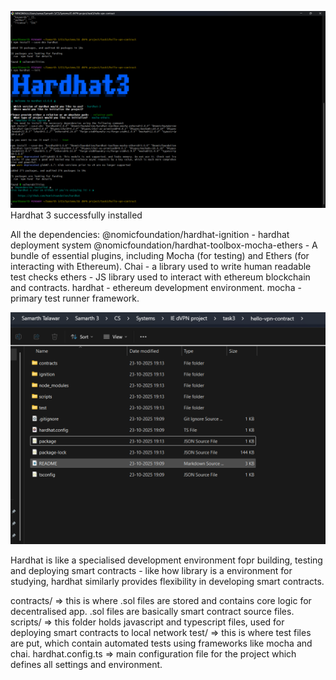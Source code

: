 ![alt text](screenshots/image.png)
Hardhat 3 successfully installed

All the dependencies:
@nomicfoundation/hardhat-ignition - hardhat deployment system
@nomicfoundation/hardhat-toolbox-mocha-ethers - A bundle of essential plugins, including Mocha (for testing) and Ethers (for interacting with Ethereum).
Chai - a library used to write human readable test checks
ethers - JS library used to interact with ethereum blockchain and contracts.
hardhat - ethereum development environment.
mocha - primary test runner framework.

![alt text](screenshots/structure.png)

Hardhat is like a specialised development environment fopr building, testing and deploying smart contracts - like how library is a environment for studying, hardhat similarly provides flexibility in developing smart contracts.

contracts/ => this is where .sol files are stored and contains core logic for decentralised app. .sol files are basically smart contract source files.
scripts/ => this folder holds javascript and typescript files, used for deploying smart contracts to local network
test/ => this is where test files are put, which contain automated tests using frameworks like mocha and chai.
hardhat.config.ts => main configuration file for the project which defines all settings and environment.
